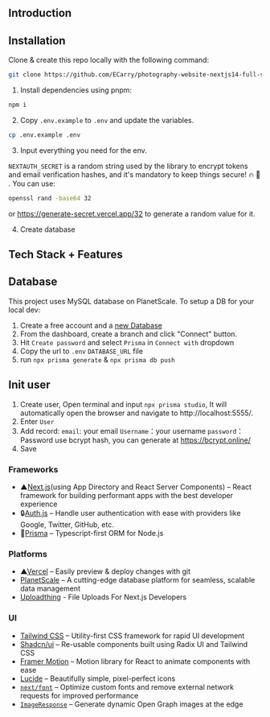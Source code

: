 ## Introduction

## Installation

Clone & create this repo locally with the following command:

```bash
git clone https://github.com/ECarry/photography-website-nextjs14-full-stack.git
```

1. Install dependencies using pnpm:

```sh
npm i
```

2. Copy `.env.example` to `.env` and update the variables.

```sh
cp .env.example .env
```

3. Input everything you need for the env.

`NEXTAUTH_SECRET` is a random string used by the library to encrypt tokens and email verification hashes, and it's mandatory to keep things secure! 🔥 🔐 . You can use:

```sh
openssl rand -base64 32
```
or https://generate-secret.vercel.app/32 to generate a random value for it.

4. Create database

## Tech Stack + Features

## Database

This project uses MySQL database on PlanetScale. To setup a DB for your local dev:

1. Create a free account and a [new Database](https://planetscale.com/docs/tutorials/planetscale-quick-start-guide#create-a-database)
2. From the dashboard, create a branch and click "Connect" button.
3. Hit `Create password` and select `Prisma` in `Connect with` dropdown
4. Copy the url to `.env` `DATABASE_URL` file
5. run `npx prisma generate` & `npx prisma db push`

## Init user

1. Create user, Open terminal and input `npx prisma studio`, It will automatically open the browser and navigate to http://localhost:5555/.
2. Enter `User` 
3. Add record:
`email`: your email
`Username`：your username
`password`： Password use bcrypt hash, you can generate at https://bcrypt.online/
4. Save

### Frameworks

- ▲[Next.js](https://nextjs.org/)(using App Directory and React Server Components) – React framework for building performant apps with the best developer experience
- 🔒[Auth.js](https://authjs.dev/) – Handle user authentication with ease with providers like Google, Twitter, GitHub, etc.
- 📀[Prisma](https://www.prisma.io/) – Typescript-first ORM for Node.js

### Platforms

- ▲[Vercel](https://vercel.com/) – Easily preview & deploy changes with git
- [PlanetScale](https://planetscale.com/) – A cutting-edge database platform for seamless, scalable data management
- [Uploadthing](https://uploadthing.com/) - File Uploads For Next.js Developers

### UI

- [Tailwind CSS](https://tailwindcss.com/) – Utility-first CSS framework for rapid UI development
- [Shadcn/ui](https://ui.shadcn.com/) – Re-usable components built using Radix UI and Tailwind CSS
- [Framer Motion](https://framer.com/motion) – Motion library for React to animate components with ease
- [Lucide](https://lucide.dev/) – Beautifully simple, pixel-perfect icons
- [`next/font`](https://nextjs.org/docs/basic-features/font-optimization) – Optimize custom fonts and remove external network requests for improved performance
- [`ImageResponse`](https://nextjs.org/docs/app/api-reference/functions/image-response) – Generate dynamic Open Graph images at the edge
